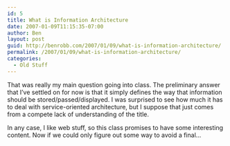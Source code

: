 ```yaml
---
id: 5
title: What is Information Architecture
date: 2007-01-09T11:15:35-07:00
author: Ben
layout: post
guid: http://benrobb.com/2007/01/09/what-is-information-architecture/
permalink: /2007/01/09/what-is-information-architecture/
categories:
  - Old Stuff
---
```

That was really my main question going into class. The preliminary answer that I’ve settled on for now is that it simply defines the way that information should be stored/passed/displayed. I was surprised to see how much it has to deal with service-oriented architecture, but I suppose that just comes from a compete lack of understanding of the title.

In any case, I like web stuff, so this class promises to have some interesting content. Now if we could only figure out some way to avoid a final…